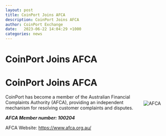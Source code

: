 ```yaml
---
layout: post
title: CoinPort Joins AFCA
description: CoinPort Joins AFCA
author: CoinPort Exchange
date:   2023-06-22 14:04:29 +1000
categories: news
---
```

# CoinPort Joins AFCA
# CoinPort Joins AFCA

<img src="https://blog.coinport.com.au/assets/img/news/afca.png" alt="AFCA" class="center" style="max-width: 280px; float: right; padding: 20px;">
CoinPort has become a member of the Australian Financial Complaints Authority (AFCA), providing an independent mechanism for resolving customer complaints and disputes.

***AFCA Member number: 100204***

AFCA Website: <a title="https://www.afca.org.au/" href="https://www.afca.org.au/" target="_blank">https://www.afca.org.au/</a>

